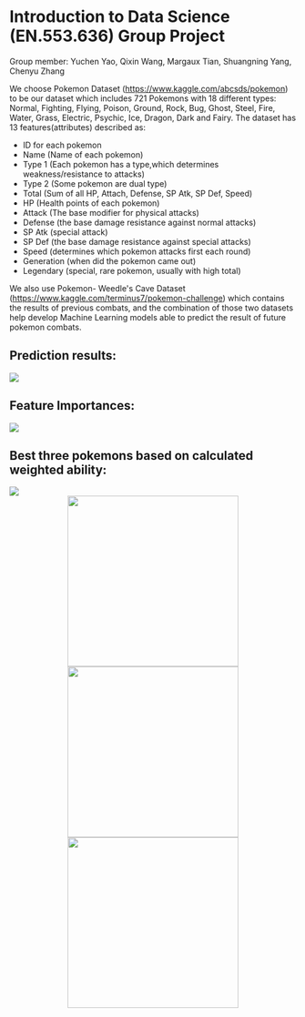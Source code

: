 # Introduction to Data Science (EN.553.636) Group Project
Group member: Yuchen Yao, Qixin Wang, Margaux Tian, Shuangning Yang, Chenyu Zhang  

We choose Pokemon Dataset (https://www.kaggle.com/abcsds/pokemon) to be our dataset which includes 721 Pokemons with 18 different types: Normal, Fighting, Flying, Poison, Ground, Rock, Bug, Ghost, Steel, Fire, Water, Grass, Electric, Psychic, Ice, Dragon, Dark and Fairy. The dataset has 13 features(attributes) described as:
- ID for each pokemon
- Name (Name of each pokemon)
- Type 1 (Each pokemon has a type,which determines weakness/resistance to attacks)
- Type 2 (Some pokemon are dual type)
- Total (Sum of all HP, Attach, Defense, SP Atk, SP Def, Speed)
- HP (Health points of each pokemon)
- Attack (The base modifier for physical attacks)
- Defense (the base damage resistance against normal attacks)
- SP Atk (special attack)
- SP Def (the base damage resistance against special attacks)
- Speed (determines which pokemon attacks first each round)
- Generation (when did the pokemon came out)
- Legendary (special, rare pokemon, usually with high total)

We also use Pokemon- Weedle's Cave Dataset (https://www.kaggle.com/terminus7/pokemon-challenge) which contains the results of previous combats, and the combination of those two datasets help develop Machine Learning models able to predict the result of future pokemon combats.

## Prediction results:
<img src="https://github.com/FredZCY/Pokemon_Fight_Prediction/blob/47df184d17ecb6af32f8cbfa5c3f2869f9ae1298/images/models.png"/>

## Feature Importances:
<img src="https://github.com/FredZCY/Pokemon_Fight_Prediction/blob/47df184d17ecb6af32f8cbfa5c3f2869f9ae1298/images/importances.png"/>

## Best three pokemons based on calculated weighted ability:
<img src="https://github.com/FredZCY/Pokemon_Fight_Prediction/blob/47df184d17ecb6af32f8cbfa5c3f2869f9ae1298/images/best.png"/>
<center class="half">
    <img src="https://github.com/FredZCY/Pokemon_Fight_Prediction/blob/47df184d17ecb6af32f8cbfa5c3f2869f9ae1298/images/Pokemon1.png" width="300"/><img src="https://github.com/FredZCY/Pokemon_Fight_Prediction/blob/47df184d17ecb6af32f8cbfa5c3f2869f9ae1298/images/Pokemon2.png" width="300"/><img src="https://github.com/FredZCY/Pokemon_Fight_Prediction/blob/47df184d17ecb6af32f8cbfa5c3f2869f9ae1298/images/Pokemon3.png" width="300"/>
</center>



